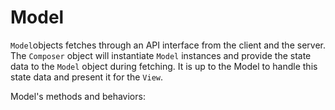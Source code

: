 Model
=====
`Model`objects fetches through an API interface from the client and the server. The `Composer` object will instantiate `Model` instances and provide the state data to the `Model` object during fetching. It is up to the Model to handle this state data and present it for the `View`.

Model's methods and behaviors:
